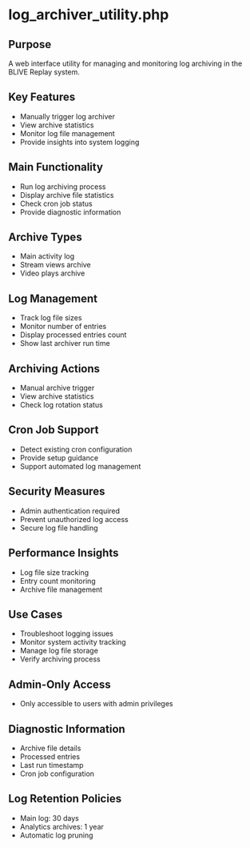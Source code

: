 # log_archiver_utility.php

## Purpose
A web interface utility for managing and monitoring log archiving in the BLIVE Replay system.

## Key Features
- Manually trigger log archiver
- View archive statistics
- Monitor log file management
- Provide insights into system logging

## Main Functionality
- Run log archiving process
- Display archive file statistics
- Check cron job status
- Provide diagnostic information

## Archive Types
- Main activity log
- Stream views archive
- Video plays archive

## Log Management
- Track log file sizes
- Monitor number of entries
- Display processed entries count
- Show last archiver run time

## Archiving Actions
- Manual archive trigger
- View archive statistics
- Check log rotation status

## Cron Job Support
- Detect existing cron configuration
- Provide setup guidance
- Support automated log management

## Security Measures
- Admin authentication required
- Prevent unauthorized log access
- Secure log file handling

## Performance Insights
- Log file size tracking
- Entry count monitoring
- Archive file management

## Use Cases
- Troubleshoot logging issues
- Monitor system activity tracking
- Manage log file storage
- Verify archiving process

## Admin-Only Access
- Only accessible to users with admin privileges

## Diagnostic Information
- Archive file details
- Processed entries
- Last run timestamp
- Cron job configuration

## Log Retention Policies
- Main log: 30 days
- Analytics archives: 1 year
- Automatic log pruning
